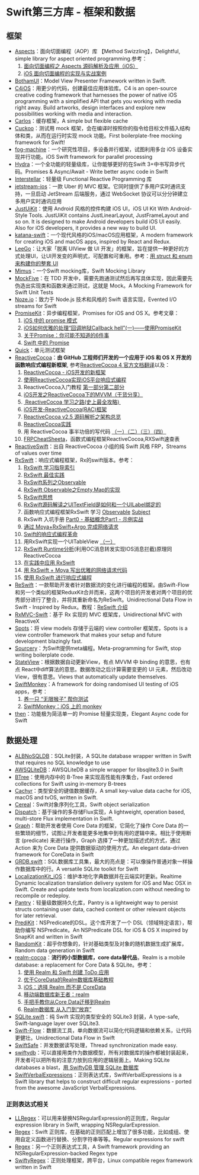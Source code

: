 # Swift第三方库 - 框架和数据
## 框架
- [Aspects][1]：面向切面编程（AOP）库 【Method Swizzling】，Delightful, simple library for aspect oriented programming.参考：
	1. [面向切面编程之 Aspects 源码解析及应用（iOS）][2]
	2. [iOS 面向切面编程的实现与实战案例][3]
- [BothamUI][4]：Model View Presenter Framework written in Swift.
- [C4iOS][5]：用更少的代码，创建最佳应用体验库。C4 is an open-source creative coding framework that harnesses the power of native iOS programming with a simplified API that gets you working with media right away. Build artworks, design interfaces and explore new possibilities working with media and interaction.
- [Carlos][6]：缓存框架，A simple but flexible cache
- [Cuckoo][7]：测试用 mock 框架，会在编译时按照你的指令给目标文件插入结构体和类，从而在运行时实现 mock 功能。First boilerplate-free mocking framework for Swift!
- [fog-machine][8]：一个研究性项目，多设备并行框架，试图利用多台 iOS 设备实现并行功能。iOS Swift framework for parallel processing
- [Hydra][9]：一个全功能的轻量级库，让你能够更好的在Swift 3+中书写异步代码。Promises & Async/Await - Write better async code in Swift
- [Interstellar][10]：轻量级 Functional Reactive Programming 库
- [jetstream-ios][11]：一款 Uber 的 MVC 框架。它同时提供了多用户实时通讯支持，一旦启动 JetStream 后端服务，通过 WebSocket 协议可以分分钟建立多用户实时通讯应用
- [JustUiKit][12]：使用 Android 风格的控件构建 iOS UI，iOS UI Kit With Android-Style Tools. JustUiKit contains JustLinearLayout, JustFrameLayout and so on. It is designed to make Android developers build iOS UI easily. Also for iOS developers, it provides a new way to build UI.
- [katana-swift][13]：一个现代风格的iOS/macOS应用框架，A modern framework for creating iOS and macOS apps, inspired by React and Redux.
- [LeeGo][14]：让大家「脱离 UIView 做 UI 开发」的框架，旨在提供一种更好的方式处理UI，让UI开发变的声明式，可配置和可重用。参考：[用 struct 和 enum 来构建你的整套 UI][15]
- [Mimus][16]：一个Swift mocking库，Swift Mocking Library
- [MockFive][17]：在 TDD 开发中，需要先跑通测试然后再写具体实现，因此需要先伪造出实现类和函数来通过测试，这就是 Mock。A Mocking Framework for Swift Unit Tests
- [Noze.io][18]：致力于 Node.js 技术和风格的 Swift 语言实现，Evented I/O streams for Swift
- [PromiseKit][19]：异步编程框架，Promises for iOS and OS X。参考文章：
	1. [iOS 中的 promise 模式][20]
	2. [iOS如何优雅的处理“回调地狱Callback hell”(一)——使用PromiseKit][21]
	3. [关于Promise：你可能不知道的6件事][22]
	4. [Swift 中的 Promise][23]
- [Quick][24]：单元测试框架
- [ReactiveCocoa][25]：**由 GitHub 工程师们开发的一个应用于 iOS 和 OS X 开发的函数响应式编程新框架**, 参考[ReactiveCocoa 4 官方文档翻译][26]以及：
	1. [ReactiveCocoa - iOS开发的新框架][27]
	2. [使用ReactiveCocoa实现iOS平台响应式编程][28]
	2. ReactiveCocoa入门教程 [第一部分][29][第二部分][30]
	3. [iOS开发之ReactiveCocoa下的MVVM（干货分享）][31]
	4. [ ReactiveCocoa 学习之路(史上最全攻略) ][32]
	5. [iOS开发-ReactiveCocoa(RAC)框架][33]
	6. [ReactiveCocoa v2.5 源码解析之架构总览][34]
	7. [ReactiveCocoa实践][35]
	8. 用 ReactiveCocoa 事半功倍的写代码 [（一）][36][（二）][37][（三）][38][（四）][39]
	9. [FRPCheatSheeta][40]，函数式编程框架ReactiveCocoa,RXSwift速查表
- [ReactiveSwift][41]：出自 ReactiveCocoa 小组的纯 Swift 风格 FRP，Streams of values over time
- [RxSwift][42]：响应式编程框架，Rx的swift版本。参考：
	1. [RxSwift 学习指导索引][43]
	2. [RxSwift 最佳实践][44]
	1. [RxSwift系列之Observable][45]
	2. [RxSwift Observable之Empty,Map的实现][46]
	3. [RxSwift思想][47]
	4. [RxSwift源码解读之UITextField是如何和一个UILabel绑定的][48]
	5. 函数响应式编程框架RxSwift 学习 [Observable][49] [Subject][50]
	6. RxSwift 入坑手册 [Part0 - 基础概念][51][Part1 - 示例实战][52]
	7. [通过 Moya+RxSwift+Argo 完成网络请求][53]
	8. [Swift的响应式编程革命][54]
	9. 用RxSwift实现一个UITableView [（一）][55]
	10. [RxSwift Runtime分析][56](利用OC消息转发实现IOS消息拦截)原理同ReactiveCocoa
	11. [在实践中应用 RxSwift][57]
	12. [用 RxSwift + Moya 写出优雅的网络请求代码][58]
	13. [使用 RxSwift 进行响应式编程][59]
- [ReSwift][60]：一款帮助开发者针对数据流的变化进行编程的框架。由Swift-Flow和另一个类似的框架ReduxKit合并而来，这两个项目的开发者对两个项目的优秀部分进行了整合，并将其重新命名为ReSwift。Unidirectional Data Flow in Swift - Inspired by Redux。教程：[ReSwift 介绍][61]
- [RxMVC-Swift][62]：基于 Rx 实现的 MVC 框架库，Unidirectional MVC with ReactiveX
- [Spots][63]：将 view models 存储于云端的 view controller 框架库，Spots is a view controller framework that makes your setup and future development blazingly fast.
- [Sourcery][64]：为Swift提供meta编程。Meta-programming for Swift, stop writing boilerplate code. 
- [StateView][65]：根据数据自动更新View，有点 MVVM 中 binding 的意思，也有点 React中diff算法的意思。数据改动之后计算需要变更的 UI 元素，然后改动 View，很有意思。Views that automatically update themselves.
- [SwiftMonkey][66]：A framework for doing randomised UI testing of iOS apps，参考：
	1. [养一只 “无限猴子” 帮你测试][67]
	2. [SwiftMonkey：iOS 上的 monkey][68]
- [then][69]：功能极为简洁单一的 Promise 轻量实现类，Elegant Async code for Swift

## 数据处理
- [ALBNoSQLDB][70]：SQLite封装，A SQLite database wrapper written in Swift that requires no SQL knowledge to use
- [AWSQLiteDB][71]：AWSQLiteDB a simple wrapper for libsqlite3.0 in Swift
- [BTree][72]：使用内存中的 B-Tree 来实现高性能有序集合，Fast ordered collections for Swift using in-memory B-trees
- [Cachyr][73]：类型安全的键值数据缓存，A small key-value data cache for iOS, macOS and tvOS, written in Swift.
- [Cereal][74]：Swift对象序列化工具，Swift object serialization
- [Dispatch][75]：基于操作的多存储Flux实现，A lightweight, operation based, multi-store Flux implementation in Swift.
- [Graph][76]：帮助开发者使用 Core Data 的框架，它简化了操作 Core Data 的一些繁琐的细节，试图让开发者能更多地集中到有用的逻辑中来。相比于使用断言 (predicate) 来进行操作，Graph 选择了一种更加描述式的方式，通过 Action 来为 Core Data 提供数据驱动的使用方式。An elegant data-driven framework for CoreData in Swift
- [GRDB.swift][77]：SQL数据库工具集，最大的亮点是：可以像操作普通对象一样操作数据库中的行。A versatile SQLite toolkit for Swift
- [LocalizationKit\_iOS][78]：维护本地化字典数据并在云端实时更新。Realtime Dynamic localization translation delivery system for iOS and Mac OSX in Swift. Create and update texts from localization.com without needing to recompile or redeploy. 
- [Pantry][79]：轻量级数据持久化库，Pantry is a lightweight way to persist structs containing user data, cached content or other relevant objects for later retrieval.
- [PrediKit][80]：NSPredicate的DSL。这个库开发了一个 DSL（领域特定语言），帮助你编写 NSPredicate。An NSPredicate DSL for iOS & OS X inspired by SnapKit and written in Swift
- [RandomKit][81]：超乎你想象的，针对基础类型及对象的随机数据生成扩展库，Random data generation in Swift
- [realm-cocoa][82]：**流行的小型数据库，core data替代品**，Realm is a mobile database: a replacement for Core Data & SQLite。参考：
	1. [使用 Realm 和 Swift 创建 ToDo 应用][83]
	2. [优于CoreData的Realm数据库基础教程][84]
	3. [iOS：选择 Realm 而不是 CoreData][85]
	4. [移动端数据库新王者：realm][86]
	5. [手把手教你从Core Data迁移到Realm][87]
	6. [Realm数据库 从入门到“放弃”][88]
- [SQLite.swift][89]：纯 Swift 实现的类型安全的 SQLite3 封装，A type-safe, Swift-language layer over SQLite3.
- [Swift-Flow][90]：数据流工具，单向数据流可以简化代码逻辑和依赖关系，让代码更健壮。Unidirectional Data Flow in Swift
- [SwiftSafe][91]：并发数据读写处理，Thread synchronization made easy.
- [swiftydb][92]：可以直接用类作为数据模型，所有对数据库的操作都被封装起来，开发者可以把所有的注意力放到应用的逻辑层面上。Making SQLite databases a blast，[用 SwiftyDB 管理 SQLite 数据库][93]
- [SwiftVerbalExpressions][94]：正则表达式库，SwiftVerbalExpressions is a Swift library that helps to construct difficult regular expressions - ported from the awesome JavaScript VerbalExpressions.

### 正则表达式相关
- [LLRegex][95]：可以用来替换NSRegularExpression的正则库，Regular expression library in Swift, wrapping NSRegularExpression.
- [Regex][96]：Swift 正则库，在基础的正则匹配上增加了很多功能，比如成组、使用自定义函数进行替换、分割字符串等等。Regular expressions for swift
- [Regex][97]：另一个正则表达式工具，A Swift framework providing an NSRegularExpression-backed Regex type
- [SwiftyRegex][98]：正则处理框架，跨平台，Linux compatible regex framework written in Swift

[1]:	https://github.com/steipete/Aspects "Aspects"
[2]:	http://wereadteam.github.io/2016/06/30/Aspects/ "面向切面编程之 Aspects 源码解析及应用（iOS）"
[3]:	http://www.jianshu.com/p/978ac4f49828 "iOS 面向切面编程的实现与实战案例"
[4]:	https://github.com/Karumi/BothamUI "BothamUI"
[5]:	https://github.com/C4Framework/C4iOS "C4iOS"
[6]:	https://github.com/WeltN24/Carlos "Carlos"
[7]:	https://github.com/SwiftKit/Cuckoo "Cuckoo"
[8]:	https://github.com/ngageoint/fog-machine "fog-machine"
[9]:	https://github.com/malcommac/Hydra "Hydra"
[10]:	https://github.com/JensRavens/Interstellar "Interstellar"
[11]:	https://github.com/uber/jetstream-ios "jetstream-ios"
[12]:	https://github.com/lfkdsk/JustUiKit "JustUiKit"
[13]:	https://github.com/BendingSpoons/katana-swift "katana-swift"
[14]:	https://github.com/wangshengjia/LeeGo "LeeGo"
[15]:	http://allblue.me/swift/2016/05/26/LeeGo-chinese-version/
[16]:	https://github.com/AirHelp/Mimus "Mimus"
[17]:	https://github.com/DeliciousRaspberryPi/MockFive "MockFive"
[18]:	https://github.com/NozeIO/Noze.io "Noze.io"
[19]:	https://github.com/mxcl/PromiseKit "PromiseKit"
[20]:	http://nathanli.cn/2015/11/15/ios-%E4%B8%AD%E7%9A%84-promise-%E6%A8%A1%E5%BC%8F/ "iOS 中的 promise 模式"
[21]:	http://www.jianshu.com/p/f060cfd52f17 "iOS如何优雅的处理“回调地狱Callback hell”(一)——使用PromiseKit"
[22]:	https://github.com/dwqs/blog/issues/1
[23]:	http://swift.gg/2017/03/27/promises-in-swift/ "Swift 中的 Promise"
[24]:	https://github.com/Quick/Quick "Quick"
[25]:	https://github.com/ReactiveCocoa/ReactiveCocoa "ReactiveCocoa"
[26]:	http://www.jianshu.com/p/226f33fcce51 "ReactiveCocoa 4 官方文档翻译"
[27]:	http://www.devtang.com/blog/2014/02/11/reactivecocoa-introduction
[28]:	http://www.itiger.me/?p=38
[29]:	http://www.cnblogs.com/tmacforever/p/4878180.html "ReactiveCocoa入门教程——第一部分(转)"
[30]:	http://www.cnblogs.com/tmacforever/p/4882462.html "ReactiveCocoa入门教程——第二部分(转)"
[31]:	http://www.cnblogs.com/ludashi/p/4925042.html "iOS开发之ReactiveCocoa下的MVVM（干货分享）"
[32]:	http://runningyoung.github.io/ios/ReactiveCocoa/ "ReactiveCocoa 学习之路(史上最全攻略)"
[33]:	http://yimouleng.com/2015/12/20/ios-ReactiveCocoa/ "iOS开发-ReactiveCocoa(RAC)框架"
[34]:	http://blog.leichunfeng.com/blog/2015/12/25/reactivecocoa-v2-dot-5-yuan-ma-jie-xi-zhi-jia-gou-zong-lan/ "ReactiveCocoa v2.5 源码解析之架构总览"
[35]:	http://beice1990.duapp.com/reactivecocoashi-jian/ "ReactiveCocoa实践"
[36]:	http://fengjian0106.github.io/2016/04/17/The-Power-Of-Composition-In-FRP-Part-1/ "用 ReactiveCocoa 事半功倍的写代码（一）"
[37]:	http://fengjian0106.github.io/2016/04/26/The-Power-Of-Composition-In-FRP-Part-2/ "用 ReactiveCocoa 事半功倍的写代码（二）"
[38]:	http://fengjian0106.github.io/2016/04/28/The-Power-Of-Composition-In-FRP-Part-3/ "用 ReactiveCocoa 事半功倍的写代码（三）"
[39]:	http://fengjian0106.github.io/2016/05/03/The-Power-Of-Composition-In-FRP-Part-4/ "用 ReactiveCocoa 事半功倍的写代码（四）"
[40]:	https://github.com/aiqiuqiu/FRPCheatSheeta "FRPCheatSheeta"
[41]:	https://github.com/ReactiveCocoa/ReactiveSwift "ReactiveSwift"
[42]:	https://github.com/ReactiveX/RxSwift "RxSwift"
[43]:	http://t.swift.gg/d/2-rxswift
[44]:	https://github.com/ipader/SwiftGuide/wiki/RxSwift%20%E6%9C%80%E4%BD%B3%E5%AE%9E%E8%B7%B5 "RxSwift 最佳实践"
[45]:	http://fengdeng.github.io/blog/2016/01/12/rxswiftxi-lie-zhi-observable/ "RxSwift系列之Observable"
[46]:	http://fengdeng.github.io/blog/2016/01/13/rxswift-observablezhi-just/ "RxSwift Observable之Empty,Map的实现"
[47]:	http://fengdeng.github.io/blog/2016/01/19/rxswiftsi-xiang/ "RxSwift思想"
[48]:	http://fengdeng.github.io/blog/2016/01/22/rxswift-dao-di-[?]-ge-uitextfieldshi-ru-he-he-[?]-ge-uilabelbang-ding-de/ "RxSwift源码解读之UITextField是如何和一个UILabel绑定的"
[49]:	http://www.jianshu.com/p/2351ba7f22e4 "函数响应式编程框架RxSwift 学习——Observable"
[50]:	http://www.jianshu.com/p/209cae2a54a1 "函数响应式编程框架RxSwift 学习——Subject"
[51]:	http://blog.callmewhy.com/2015/09/21/rxswift-getting-started-0/ "RxSwift 入坑手册 Part0 - 基础概念"
[52]:	http://blog.callmewhy.com/2015/09/23/rxswift-getting-started-1/ "RxSwift 入坑手册 Part1 - 示例实战"
[53]:	http://blog.callmewhy.com/2015/11/01/moya-rxswift-argo-lets-go/ "通过 Moya+RxSwift+Argo 完成网络请求"
[54]:	http://mp.weixin.qq.com/s?__biz=MzA3ODg4MDk0Ng==&mid=2651112245&idx=1&sn=6536b90c09651380ec2009eb46ed9281#rd
[55]:	http://www.jianshu.com/p/d57ff2b3e0d4 "【RxSwift系列】用RxSwift实现一个UITableView（一）"
[56]:	http://www.jianshu.com/p/77acd1bba906
[57]:	http://swift.gg/2016/07/08/using-rxswift-in-practice/ "在实践中应用 RxSwift"
[58]:	http://liuduo.me/2016/07/24/rxswiftmoyanetwork/ "用 RxSwift + Moya 写出优雅的网络请求代码"
[59]:	https://realm.io/cn/news/altconf-scott-gardner-reactive-programming-with-rxswift/
[60]:	https://github.com/ReSwift/ReSwift "ReSwift"
[61]:	http://limboy.me/tech/2016/12/04/reswift-analyze.html
[62]:	https://github.com/Hardtack/RxMVC-Swift "RxMVC-Swift"
[63]:	https://github.com/hyperoslo/Spots "Spots"
[64]:	https://github.com/krzysztofzablocki/Sourcery "Sourcery"
[65]:	https://github.com/sahandnayebaziz/StateView "StateView"
[66]:	https://github.com/zalando/SwiftMonkey "SwiftMonkey"
[67]:	https://kemchenj.github.io/2017/03/16/2017-03-16/ "养一只 “无限猴子” 帮你测试"
[68]:	https://testerhome.com/topics/7544 "SwiftMonkey：iOS 上的 monkey"
[69]:	https://github.com/s4cha/then "then"
[70]:	https://github.com/AaronBratcher/ALBNoSQLDB
[71]:	https://github.com/adow/AWSQLiteDB "AWSQLiteDB"
[72]:	https://github.com/lorentey/BTree "BTree"
[73]:	https://github.com/YR/Cachyr "Cachyr"
[74]:	https://github.com/Weebly/Cereal "Cereal"
[75]:	https://github.com/alexdrone/Dispatch "Dispatch"
[76]:	https://github.com/CosmicMind/Graph "Graph"
[77]:	https://github.com/groue/GRDB.swift "GRDB.swift"
[78]:	https://github.com/willpowell8/LocalizationKit_iOS "LocalizationKit_iOS"
[79]:	https://github.com/nickoneill/Pantry "Pantry"
[80]:	https://github.com/KrakenDev/PrediKit "PrediKit"
[81]:	https://github.com/nvzqz/RandomKit "RandomKit"
[82]:	https://github.com/realm/realm-cocoa "realm-cocoa"
[83]:	http://swift.gg/2015/12/08/building-a-todo-app-using-realm-and-swift/ "使用 Realm 和 Swift 创建 ToDo 应用"
[84]:	http://www.cnblogs.com/jgCho/p/5286444.html "优于CoreData的Realm数据库基础教程"
[85]:	http://swift.gg/2015/12/08/ios-realm-instead-of-coredata/ "iOS：选择 Realm 而不是 CoreData"
[86]:	http://www.jianshu.com/p/2b4388cf2a2d "移动端数据库新王者：realm"
[87]:	http://www.jianshu.com/p/d79b2b1bfa72 "手把手教你从Core Data迁移到Realm"
[88]:	https://halfrost.com/realm_ios/
[89]:	https://github.com/stephencelis/SQLite.swift "SQLite.swift"
[90]:	https://github.com/Swift-Flow/Swift-Flow "Swift-Flow"
[91]:	https://github.com/nodes-ios/SwiftSafe "SwiftSafe"
[92]:	https://github.com/Oyvindkg/swiftydb "swiftydb"
[93]:	http://swift.gg/2016/05/17/swiftydb/ "用 SwiftyDB 管理 SQLite 数据库"
[94]:	https://github.com/VerbalExpressions/SwiftVerbalExpressions "SwiftVerbalExpressions"
[95]:	https://github.com/LittleRockInGitHub/LLRegex "LLRegex"
[96]:	https://github.com/crossroadlabs/Regex "Regex"
[97]:	https://github.com/sharplet/Regex "Regex"
[98]:	https://github.com/maxadamski/SwiftyRegex "SwiftyRegex"